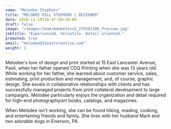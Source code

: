 ```yaml
---
name: "Melodee Stephens"
title: "MELODEE DILL STEPHENS | DESIGNER"
date: 2018-11-19T10:47:58+10:00
draft: false
image: "/images/team/AdobeStock_270391306_Preview.jpg"
jobtitle: "Experienced. Versatile. Detail oriented."
promoted: true
email: "melodee@15eastcreative.com"
weight: 1
---
```


Melodee's love of design and print started at 15 East Lancaster Avenue, Paoli, when her father opened CDQ Printing when she was 13 years old. While working for her father, she learned about customer service, sales, estimating, print production and management, and, of course, graphic design. She excels in collaborative relationships with clients and has successfully managed projects from print collateral development to large campaigns. Melodee particularly enjoys the organization and detail required for high-end photography/art books, catalogs, and magazines.

When Melodee isn't working, she can be found hiking, reading, cooking, and entertaining friends and family. She lives with her husband Mark and two adorable dogs in Elverson, PA.
